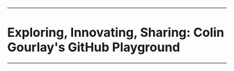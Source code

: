 [//]: # (- 🔭 I’m currently working on ...)
[//]: # (- 🌱 I’m currently learning ...)
[//]: # (- 👯 I’m looking to collaborate on ...)
[//]: # (- 🤔 I’m looking for help with ...)
[//]: # (- 💬 Ask me about ...)
[//]: # (- ⚡ Fun fact: ...)
[//]: # (## GitHub Stats)
[//]: # (![]&#40;https://github-readme-stats.vercel.app/api?username=colin-gourlay&show_icons=true&theme=synthwave&hide_border=true&#41;)
[//]: # (![]&#40;https://github-readme-streak-stats.herokuapp.com/?user=colin-gourlay&theme=merko&hide_border=true&show_icons=true&#41;)

---

# Exploring, Innovating, Sharing: Colin Gourlay's GitHub Playground

---






